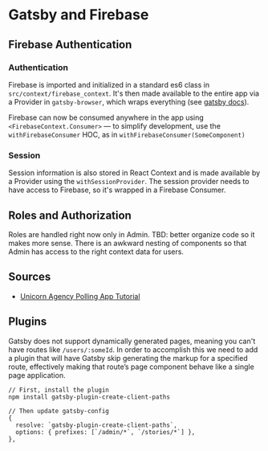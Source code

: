 # Gatsby and Firebase

## Firebase Authentication

### Authentication
Firebase is imported and initialized in a standard es6 class in `src/context/firebase_context`.
It's then made available to the entire app via a Provider in `gatsby-browser`, which wraps everything (see [gatsby docs](https://www.gatsbyjs.org/blog/2019-01-31-using-react-context-api-with-gatsby/)).

Firebase can now be consumed anywhere in the app using `<FirebaseContext.Consumer>` — to simplify development, use the `withFirebaseConsumer` HOC, as in `withFirebaseConsumer(SomeComponent)`

### Session
Session information is also stored in React Context and is made available by a Provider using the `withSessionProvider`.
The session provider needs to have access to Firebase, so it's wrapped in a Firebase Consumer.

## Roles and Authorization
Roles are handled right now only in Admin. TBD: better organize code so it makes more sense. There is an awkward nesting of components so that Admin has access to the right context data for users.

## Sources
* [Unicorn Agency Polling App Tutorial](https://medium.com/@UnicornAgency/jamstack-pwa-lets-build-a-polling-app-with-gatsby-js-firebase-and-styled-components-pt-2-9044534ea6bc )

## Plugins
Gatsby does not support dynamically generated pages, meaning you can't have routes like `/users/:someId`. In order to accomplish this we need to add a plugin that will have Gatsby skip generating the markup for a specified route, effectively making that route’s page component behave like a single page application.

```
// First, install the plugin
npm install gatsby-plugin-create-client-paths

// Then update gatsby-config
{
  resolve: `gatsby-plugin-create-client-paths`,
  options: { prefixes: [`/admin/*`, `/stories/*`] },
},
```
